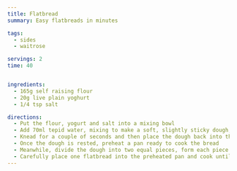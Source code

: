 ```yaml
---
title: Flatbread
summary: Easy flatbreads in minutes

tags:
  - sides
  - waitrose

servings: 2
time: 40


ingredients:
  - 165g self raising flour
  - 20g live plain yoghurt
  - 1/4 tsp salt

directions:
  - Put the flour, yogurt and salt into a mixing bowl
  - Add 70ml tepid water, mixing to make a soft, slightly sticky dough, working it together with your fingers
  - Knead for a couple of seconds and then place the dough back into the bowl. Cover and leave to rest for 30 minutes or up to an hour.
  - Once the dough is rested, preheat a pan ready to cook the bread
  - Meanwhile, divide the dough into two equal pieces, form each piece into a ball then roll out to the size of your pan, approximately 20cm. Lightly dust the surface with some flour if needed.
  - Carefully place one flatbread into the preheated pan and cook until it puffs up and is flecked with brown spots. Turn over and cook on the other side. Repeat with the other flatbread.
---
```

